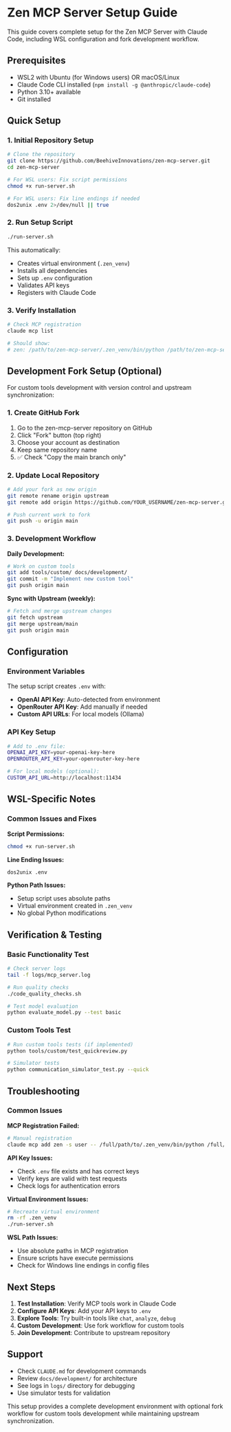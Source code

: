 # Zen MCP Server Setup Guide

This guide covers complete setup for the Zen MCP Server with Claude Code, including WSL configuration and fork development workflow.

## Prerequisites

- WSL2 with Ubuntu (for Windows users) OR macOS/Linux
- Claude Code CLI installed (`npm install -g @anthropic/claude-code`)
- Python 3.10+ available
- Git installed

## Quick Setup

### 1. Initial Repository Setup

```bash
# Clone the repository
git clone https://github.com/BeehiveInnovations/zen-mcp-server.git
cd zen-mcp-server

# For WSL users: Fix script permissions
chmod +x run-server.sh

# For WSL users: Fix line endings if needed
dos2unix .env 2>/dev/null || true
```

### 2. Run Setup Script

```bash
./run-server.sh
```

This automatically:
- Creates virtual environment (`.zen_venv`)
- Installs all dependencies
- Sets up `.env` configuration
- Validates API keys
- Registers with Claude Code

### 3. Verify Installation

```bash
# Check MCP registration
claude mcp list

# Should show:
# zen: /path/to/zen-mcp-server/.zen_venv/bin/python /path/to/zen-mcp-server/server.py
```

## Development Fork Setup (Optional)

For custom tools development with version control and upstream synchronization:

### 1. Create GitHub Fork

1. Go to the zen-mcp-server repository on GitHub
2. Click "Fork" button (top right)
3. Choose your account as destination
4. Keep same repository name
5. ✅ Check "Copy the main branch only"

### 2. Update Local Repository

```bash
# Add your fork as new origin
git remote rename origin upstream
git remote add origin https://github.com/YOUR_USERNAME/zen-mcp-server.git

# Push current work to fork
git push -u origin main
```

### 3. Development Workflow

**Daily Development:**
```bash
# Work on custom tools
git add tools/custom/ docs/development/
git commit -m "Implement new custom tool"
git push origin main
```

**Sync with Upstream (weekly):**
```bash
# Fetch and merge upstream changes
git fetch upstream
git merge upstream/main
git push origin main
```

## Configuration

### Environment Variables

The setup script creates `.env` with:
- **OpenAI API Key**: Auto-detected from environment
- **OpenRouter API Key**: Add manually if needed
- **Custom API URLs**: For local models (Ollama)

### API Key Setup

```bash
# Add to .env file:
OPENAI_API_KEY=your-openai-key-here
OPENROUTER_API_KEY=your-openrouter-key-here

# For local models (optional):
CUSTOM_API_URL=http://localhost:11434
```

## WSL-Specific Notes

### Common Issues and Fixes

**Script Permissions:**
```bash
chmod +x run-server.sh
```

**Line Ending Issues:**
```bash
dos2unix .env
```

**Python Path Issues:**
- Setup script uses absolute paths
- Virtual environment created in `.zen_venv`
- No global Python modifications

## Verification & Testing

### Basic Functionality Test

```bash
# Check server logs
tail -f logs/mcp_server.log

# Run quality checks
./code_quality_checks.sh

# Test model evaluation
python evaluate_model.py --test basic
```

### Custom Tools Test

```bash
# Run custom tools tests (if implemented)
python tools/custom/test_quickreview.py

# Simulator tests
python communication_simulator_test.py --quick
```

## Troubleshooting

### Common Issues

**MCP Registration Failed:**
```bash
# Manual registration
claude mcp add zen -s user -- /full/path/to/.zen_venv/bin/python /full/path/to/server.py
```

**API Key Issues:**
- Check `.env` file exists and has correct keys
- Verify keys are valid with test requests
- Check logs for authentication errors

**Virtual Environment Issues:**
```bash
# Recreate virtual environment
rm -rf .zen_venv
./run-server.sh
```

**WSL Path Issues:**
- Use absolute paths in MCP registration
- Ensure scripts have execute permissions
- Check for Windows line endings in config files

## Next Steps

1. **Test Installation**: Verify MCP tools work in Claude Code
2. **Configure API Keys**: Add your API keys to `.env`
3. **Explore Tools**: Try built-in tools like `chat`, `analyze`, `debug`
4. **Custom Development**: Use fork workflow for custom tools
5. **Join Development**: Contribute to upstream repository

## Support

- Check `CLAUDE.md` for development commands
- Review `docs/development/` for architecture
- See logs in `logs/` directory for debugging
- Use simulator tests for validation

This setup provides a complete development environment with optional fork workflow for custom tools development while maintaining upstream synchronization.
